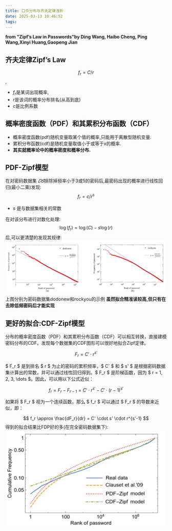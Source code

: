 ```yaml
---
title: 口令分布与齐夫定律浅析
date: 2025-03-13 10:46:52
tags:
---
```

**from "Zipf’s Law in Passwords"by Ding Wang, Haibo Cheng, Ping Wang,Xinyi Huang,Gaopeng Jian**
## 齐夫定律Zipf’s Law
$${f_r} = C/r $$,
* ${f_r}$是某词出现概率,
* $r$是该词的概率分布排名(从高到底)
* $c$是比例系数
## 概率密度函数（PDF）和其累积分布函数（CDF）
* 概率密度函数(pdf)随机变量取某个值的概率,只能用于离散型随机变量.
* 累积分布函数(cdf)是随机变量取值小于或等于x的概率.
* **其实就概率论中的概率密度和概率分布.**
## PDF-Zipf模型
在对密码数据集 $𝐷𝑆$排除掉频率小于3或5的密码后,最密码出现的概率进行线性回归(最小二乘)发现:
$$
{f_r}=c/r^s
​$$
* $s$ 是与数据集相关的常数

在对该分布进行对数化处理:
$$
\log(f_r) = \log(C) - s \log(r)
$$
后,可以更清楚的发现其规律:
![LogForm](/source/images/Zipf'sLawInLog.png)
上图分别为密码数据集dodonew和rockyou的示例
**虽然拟合精准读较高,但只有在去除低频密码后才能实现**
## 更好的拟合:CDF-Zipf模型
分布的概率密度函数（PDF）和其累积分布函数（CDF）可以相互转换，直接建模密码分布的CDF。发现每个数据集的CDF图形可以很好地拟合Zipf定律。

$$
F_r = C' \cdot r^{s'}
$$

$ F_r $ 是到排名 $ r $ 为止的密码的累积频率，$ C' $ 和 $ s' $ 是根据密码数据集计算出的常数，并可以通过线性回归得到。$ F_r $ 是阶梯函数，因为 $ r = 1, 2, 3, \dots $。因此，可以用以下公式近似：

$$
f_r = F_r - F_{r-1} = C' \cdot r^{s'} - C' \cdot (r-1)^{s'}
$$

如果将 $ F_r $ 视为一个连续函数，那么 $ f_r $ 可以通过 $ F_r $ 的导数来近似，即：

$$
f_r \approx \frac{dF_r}{dr} = C' \cdot s' \cdot r^{s'-1}
$$
得到的拟合结果比FDP好的多(在完全密码数据集下):
![Zipf'sLawCDF.png](/source/images/Zipf'sLawCDF.png)

